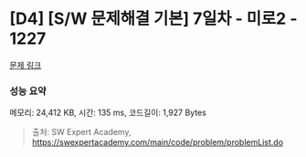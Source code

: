 # [D4] [S/W 문제해결 기본] 7일차 - 미로2 - 1227 

[문제 링크](https://swexpertacademy.com/main/code/problem/problemDetail.do?contestProbId=AV14wL9KAGkCFAYD) 

### 성능 요약

메모리: 24,412 KB, 시간: 135 ms, 코드길이: 1,927 Bytes



> 출처: SW Expert Academy, https://swexpertacademy.com/main/code/problem/problemList.do